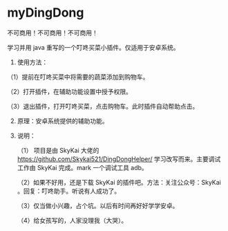 # myDingDong
不可商用！不可商用！不可商用！

学习并用 java 重写的一个叮咚买菜小插件。仅适用于安卓系统。

1. 使用方法：

（1）提前在叮咚买菜中将需要的蔬菜添加到购物车。

（2）打开插件，在辅助功能设置中授予权限。

（3）退出插件，打开叮咚买菜，点击购物车。此时插件自动帮助点击。

2. 原理：安卓系统提供的辅助功能。

3. 说明：

   （1） 项目是由 SkyKai 大佬的 https://github.com/Skykai521/DingDongHelper/ 学习改写而来。主要调试工作由 SkyKai 完成。mark 一个调试工具 adb。

   （2）如果不好用，还是下载 SkyKai 的插件吧。方法：关注公众号：SkyKai 。回复：叮咚助手。听说有人成功了。

   （3）仅当做小兴趣，占个坑。以后有时间再好好学学安卓。
   
   （4）给女孩写的，人家没理我（大哭）。

